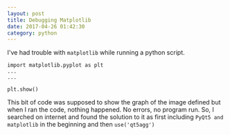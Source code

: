 ```yaml
---
layout: post
title: Debugging Matplotlib
date: 2017-04-26 01:42:30
category: python
---
```


I've had trouble with `matplotlib` while running a python script.

```
import matplotlib.pyplot as plt
...
...

plt.show()
```

This bit of code was supposed to show the graph of the image defined but when I ran the code, nothing happened. No errors, no program run. So, I searched on internet and found the solution to it as first including `PyQt5 and matplotlib` in the beginning and then `use('qt5agg')`
